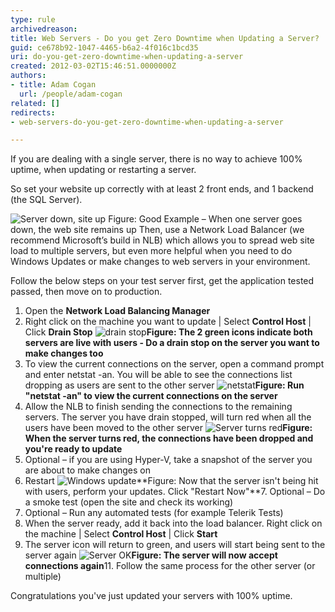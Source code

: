```yaml
---
type: rule
archivedreason: 
title: Web Servers - Do you get Zero Downtime when Updating a Server?
guid: ce678b92-1047-4465-b6a2-4f016c1bcd35
uri: do-you-get-zero-downtime-when-updating-a-server
created: 2012-03-02T15:46:51.0000000Z
authors:
- title: Adam Cogan
  url: /people/adam-cogan
related: []
redirects:
- web-servers-do-you-get-zero-downtime-when-updating-a-server

---
```


If you are dealing with a single server, there is no way to achieve 100% uptime, when updating or restarting a server.

So set your website up correctly with at least 2 front ends, and 1 backend (the SQL Server).

<!--endintro-->
![Server down, site up](Server-down-Site-up.jpg) Figure: Good Example – When one server goes down, the web site remains up
Then, use a Network Load Balancer (we recommend Microsoft’s build in NLB) which allows you to spread web site load to multiple servers, but even more helpful when you need to do Windows Updates or make changes to web servers in your environment.

Follow the below steps on your test server first, get the application tested passed, then move on to production.

1. Open the  **Network Load Balancing Manager**
2. Right click on the machine you want to update | Select  **Control Host** | Click  **Drain Stop** ![drain stop](Server-drainstop.jpg)**Figure: The 2 green icons indicate both servers are live with users - Do a drain stop on the server you want to make changes too**
3. To view the current connections on the server, open a command prompt and enter netstat -an. You will be able to see the connections list dropping as users are sent to the other server ![netstat](Server-netstat.jpg)**Figure: Run "netstat -an" to view the current connections on the server**
4. Allow the NLB to finish sending the connections to the remaining servers. The server you have drain stopped, will turn red when all the users have been moved to the other server
![Server turns red](Server-red.jpg)**Figure: When the server turns red, the connections have been dropped and you're ready to update**
5. Optional – if you are using Hyper-V, take a snapshot of the server you are about to make changes on
6. Restart
![Windows update](Server-restart.jpg)**Figure: Now that the server isn't being hit with users, perform your updates. Click "Restart Now"**7. Optional – Do a smoke test (open the site and check its working)
8. Optional – Run any automated tests (for example Telerik Tests)
9. When the server ready, add it back into the load balancer. Right click on the machine | Select  **Control Host** | Click  **Start**
10. The server icon will return to green, and users will start being sent to the server again
![Server OK](Server-green.jpg)**Figure: The server will now accept connections again**11. Follow the same process for the other server (or multiple)


Congratulations you've just updated your servers with 100% uptime.
